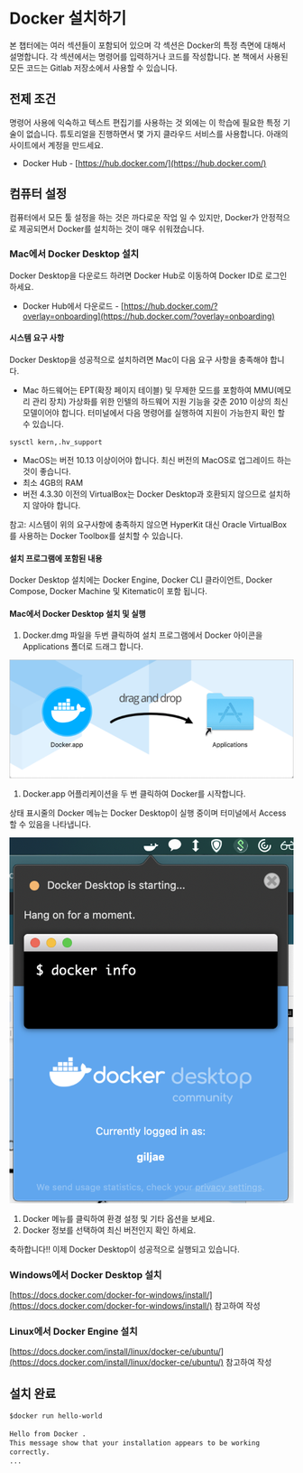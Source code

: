 # Docker 설치하기

본 챕터에는 여러 섹션들이 포함되어 있으며 각 섹션은 Docker의 특정 측면에 대해서 설명합니다. 각 섹션에서는 명령어를 입력하거나 코드를 작성합니다. 본 책에서 사용된 모든 코드는 Gitlab 저장소에서 사용할 수 있습니다.

## 전제 조건

명령어 사용에 익숙하고 텍스트 편집기를 사용하는 것 외에는 이 학습에 필요한 특정 기술이 없습니다. 튜토리얼을 진행하면서 몇 가지 클라우드 서비스를 사용합니다. 아래의 사이트에서 계정을 만드세요.

* Docker Hub - [https://hub.docker.com/](https://hub.docker.com/)

## 컴퓨터 설정

컴퓨터에서 모든 툴 설정을 하는 것은 까다로운 작업 일 수 있지만, Docker가 안정적으로 제공되면서 Docker를 설치하는 것이 매우 쉬워졌습니다.

### Mac에서 Docker Desktop 설치

Docker Desktop을 다운로드 하려면 Docker Hub로 이동하여 Docker ID로 로그인 하세요.

* Docker Hub에서 다운로드 - [https://hub.docker.com/?overlay=onboarding](https://hub.docker.com/?overlay=onboarding)

#### 시스템 요구 사항

Docker Desktop을 성공적으로 설치하려면 Mac이 다음 요구 사항을 충족해야 합니다.

* Mac 하드웨어는 EPT\(확장 페이지 테이블\) 및 무제한 모드를 포함하여 MMU\(메모리 관리 장치\) 가상화를 위한 인텔의 하드웨어 지원 기능을 갖춘 2010 이상의 최신 모델이어야 합니다. 터미널에서 다음 명령어를 실행하여 지원이 가능한지 확인 할 수 있습니다.

```text
sysctl kern,.hv_support
```

* MacOS는 버전 10.13 이상이어야 합니다. 최신 버전의 MacOS로 업그레이드 하는 것이 좋습니다.
* 최소 4GB의 RAM
* 버전 4.3.30 이전의 VirtualBox는 Docker Desktop과 호환되지 않으므로 설치하지 않아야 합니다.

참고: 시스템이 위의 요구사항에 충족하지 않으면 HyperKit 대신 Oracle VirtualBox를 사용하는 Docker Toolbox를 설치할 수 있습니다.

#### 설치 프로그램에 포함된 내용

Docker Desktop 설치에는 Docker Engine, Docker CLI 클라이언트, Docker Compose, Docker Machine 및 Kitematic이 포함 됩니다.

#### Mac에서 Docker Desktop 설치 및 실행

1. Docker.dmg 파일을 두번 클릭하여 설치 프로그램에서 Docker 아이콘을 Applications 폴더로 드래그 합니다.

![](.gitbook/assets/0%20%281%29.png)

1. Docker.app 어플리케이션을 두 번 클릭하여 Docker를 시작합니다.

상태 표시줄의 Docker 메뉴는 Docker Desktop이 실행 중이며 터미널에서 Access 할 수 있음을 나타냅니다.

![](.gitbook/assets/1%20%281%29.png)

1. Docker 메뉴를 클릭하여 환경 설정 및 기타 옵션을 보세요.
2. Docker 정보를 선택하여 최신 버전인지 확인 하세요.

축하합니다!! 이제 Docker Desktop이 성공적으로 실행되고 있습니다.

### Windows에서 Docker Desktop 설치

[https://docs.docker.com/docker-for-windows/install/](https://docs.docker.com/docker-for-windows/install/) 참고하여 작성

### Linux에서 Docker Engine 설치

[https://docs.docker.com/install/linux/docker-ce/ubuntu/](https://docs.docker.com/install/linux/docker-ce/ubuntu/) 참고하여 작성

## 설치 완료

```text
$docker run hello-world

Hello from Docker .
This message show that your installation appears to be working correctly.
...
```

